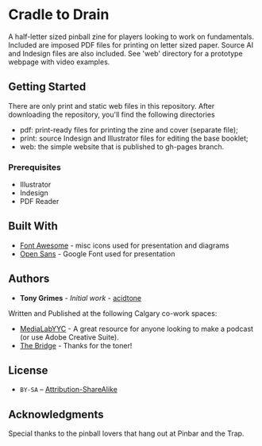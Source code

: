 # Cradle to Drain
A half-letter sized pinball zine for players looking to work on fundamentals. Included are imposed PDF files for printing on letter sized paper. Source AI and Indesign files are also included. See 'web' directory for a prototype webpage with video examples.

## Getting Started

There are only print and static web files in this repository. After downloading the repository, you'll find the following directories
- pdf: print-ready files for printing the zine and cover (separate file);
- print: source Indesign and Illustrator files for editing the base booklet;
- web: the simple website that is published to gh-pages branch.

### Prerequisites

- Illustrator
- Indesign
- PDF Reader

## Built With

* [Font Awesome](https://fontawesome.com) - misc icons used for presentation and diagrams
* [Open Sans](https://fonts.google.com/specimen/Open+Sans) - Google Font used for presentation

## Authors

* **Tony Grimes** - *Initial work* - [acidtone](https://github.com/acidtone)

Written and Published at the following Calgary co-work spaces:
* [MediaLabYYC](https://medialabyyc.com/) - A great resource for anyone looking to make a podcast (or use Adobe Creative Suite).
* [The Bridge](http://www.thebridgeco.works/) - Thanks for the toner!

## License

* `BY-SA` – [Attribution-ShareAlike](https://github.com/idleberg/Creative-Commons-Markdown/blob/master/4.0/by-sa.markdown)

## Acknowledgments

Special thanks to the pinball lovers that hang out at Pinbar and the Trap.

